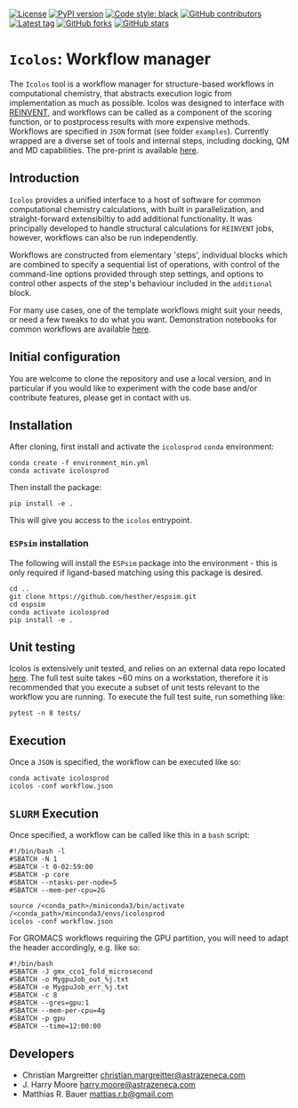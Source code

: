 [![License](https://img.shields.io/badge/License-Apache_2.0-green.svg)](https://opensource.org/licenses/Apache-2.0)
[![PyPI version](https://badge.fury.io/py/icolos.svg)](https://badge.fury.io/py/icolos)
[![Code style: black](https://img.shields.io/badge/code%20style-black-000000.svg)](https://github.com/python/black) 
[![GitHub contributors](https://badgen.net/github/contributors/MolecularAI/Icolos)](https://GitHub.com/MolecularAI/Icolos/graphs/contributors/)
[![Latest tag](https://badgen.net/github/tag/MolecularAI/Icolos)](https://github.com/MolecularAI/Icolos/tag)
[![GitHub forks](https://img.shields.io/github/forks/MolecularAI/Icolos.svg?style=social&label=Fork&maxAge=2592000)](https://GitHub.com/MolecularAI/Icolos/network/)
[![GitHub stars](https://img.shields.io/github/stars/MolecularAI/Icolos.svg?style=social&label=Star&maxAge=2592000)](https://GitHub.com/MolerularAI/Icolos/stargazers/)


# `Icolos`: Workflow manager

The `Icolos` tool is a workflow manager for structure-based workflows in computational chemistry, that abstracts execution logic from implementation as much as possible. Icolos was designed to interface with [REINVENT](https://github.com/MolecularAI/Reinvent), and workflows can be called as a component of the scoring function, or to postprocess results with more expensive methods. Workflows are specified in `JSON` format (see folder `examples`). Currently wrapped are a diverse set of tools and internal steps, including docking, QM and MD capabilities. The pre-print is available [here](https://doi.org/10.26434/chemrxiv-2022-sjcp3).


## Introduction
`Icolos` provides a unified interface to a host of software for common computational chemistry calculations, with built in parallelization,
and straight-forward extensibiltiy to add additional functionality. It was principally developed to handle structural calculations for `REINVENT` jobs, however, workflows can also be run independently.

Workflows are constructed from elementary 'steps', individual blocks which are combined to specify a sequential list of operations, with control of the command-line options provided through step settings, and options to control other aspects of the step's behaviour included in the `additional` block.

For many use cases, one of the template workflows might suit your needs, or need a few tweaks to do what you want. Demonstration notebooks for common workflows are available [here](https://github.com/MolecularAI/IcolosCommunity).

## Initial configuration
You are welcome to clone the repository and use a local version, and in particular if you would like to experiment with the code base and/or contribute features, please get 
in contact with us.

## Installation
After cloning, first install and activate the `icolosprod` `conda` environment:
```
conda create -f environment_min.yml
conda activate icolosprod
```
Then install the package:
```
pip install -e .
```
This will give you access to the `icolos` entrypoint.

### `ESPsim` installation
The following will install the `ESPsim` package into the environment - this is only required if ligand-based matching using this package is desired.

```
cd ..
git clone https://github.com/hesther/espsim.git
cd espsim
conda activate icolosprod
pip install -e .
```
## Unit testing
Icolos is extensively unit tested, and relies on an external data repo located [here](https://github.com/MolecularAI/IcolosData).  The full test suite takes ~60 mins on a workstation, therefore it is recommended that you execute a subset of unit tests relevant to the workflow you are running.  To execute the full test suite, run something like:
```
pytest -n 8 tests/
```

## Execution
Once a `JSON` is specified, the workflow can be executed like so:

```
conda activate icolosprod
icolos -conf workflow.json
```

## `SLURM` Execution
Once specified, a workflow can be called like this in a `bash` script:

```
#!/bin/bash -l
#SBATCH -N 1
#SBATCH -t 0-02:59:00
#SBATCH -p core
#SBATCH --ntasks-per-node=5
#SBATCH --mem-per-cpu=2G

source /<conda_path>/miniconda3/bin/activate /<conda_path>/minconda3/envs/icolosprod
icolos -conf workflow.json
```
For GROMACS workflows requiring the GPU partition, you will need to adapt the header accordingly, e.g. like so:

```
#!/bin/bash
#SBATCH -J gmx_cco1_fold_microsecond
#SBATCH -o MygpuJob_out_%j.txt
#SBATCH -e MygpuJob_err_%j.txt
#SBATCH -c 8
#SBATCH --gres=gpu:1
#SBATCH --mem-per-cpu=4g
#SBATCH -p gpu
#SBATCH --time=12:00:00

```

## Developers
- Christian Margreitter <christian.margreitter@astrazeneca.com>
- J. Harry Moore <harry.moore@astrazeneca.com>
- Matthias R. Bauer <mattias.r.b@gmail.com>

